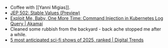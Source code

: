 - Coffee with [[Yanni Migias]].
- [JEP 502: Stable Values (Preview)](https://openjdk.org/jeps/502)
- [Exploit Me, Baby, One More Time: Command Injection in Kubernetes Log Query | Akamai](https://www.akamai.com/blog/security-research/2024-january-kubernetes-log-query-rce-windows)
- Cleaned some rubbish from the backyard - back ache stopped me after a while.
- [5 most anticipated sci-fi shows of 2025, ranked | Digital Trends](https://www.digitaltrends.com/movies/most-antipcated-sci-fi-shows-2025-ranked)